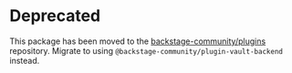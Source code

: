 # Deprecated

This package has been moved to the [backstage-community/plugins](https://github.com/backstage/community-plugins) repository. Migrate to using `@backstage-community/plugin-vault-backend` instead.
